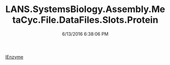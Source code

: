 ﻿---
title: LANS.SystemsBiology.Assembly.MetaCyc.File.DataFiles.Slots.Protein
date: 6/13/2016 6:38:06 PM
---

[IEnzyme](T-LANS.SystemsBiology.Assembly.MetaCyc.File.DataFiles.Slots.Protein.IEnzyme.html)
